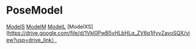 # PoseModel

[ModelS](https://drive.google.com/file/d/1yfV1R92Y-1oR2TJRgGjKPEhWcGm9m36U/view?usp=sharing)
[ModelM](https://drive.google.com/file/d/1KV2vcfIgjeVtinPVkNEHaXUs5y3P0KBh/view?usp=sharing)
[ModelL](https://drive.google.com/file/d/1E2lMkK9mJa6EDUtUo0gy7RpjrU2Vasww/view?usp=sharing)
[ModelXS](https://drive.google.com/file/d/1Vkl0PwB5vHLbHLq_ZV6q1jfyyZavoSQX/view?usp=drive_link）
